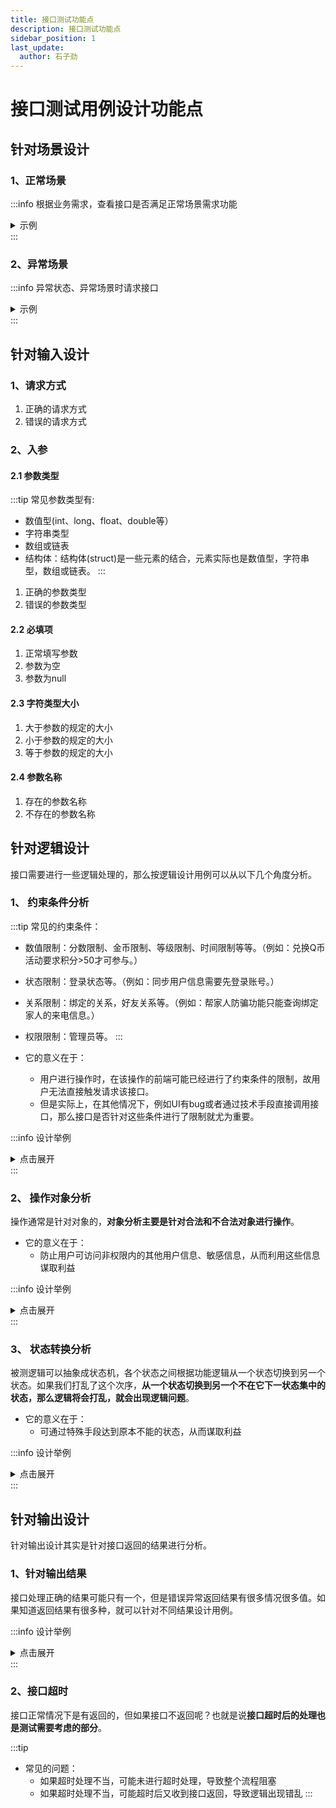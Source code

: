```yaml
---
title: 接口测试功能点
description: 接口测试功能点
sidebar_position: 1
last_update:
  author: 石子劲
---
```

# 接口测试用例设计功能点
## 针对场景设计
### 1、正常场景
:::info 
根据业务需求，查看接口是否满足正常场景需求功能
<details>
<summary>示例</summary>
查询订单接口的功能点

- 是否登录（有无token）查询订单
   
  1.登录（有token）查询订单，正常该返回用户订单

  2.未登录（无token）查询订单，提示未登录
  
- 有时间条件下，是否正常返回时间内订单

  1.查询当天订单，返回当天订单

  2.查询当月订单，返回当月订单

- 只查询待发货的订单
  
  1.查询订单，只返回待发货订单
  
  2.订单发货，不返回发货的订单

</details>
:::

### 2、异常场景

:::info 
异常状态、异常场景时请求接口

<details>
<summary>示例</summary>

查询订单接口的功能点

- 同一账号，不同角色上的订单，是否正常返回
  
  1.采购商A、采购商B都下单，查询采购商A订单，只返回采购商A订单
  
- 开始时间大于结束时间查询订单

- 时间传入非时间格式查询订单



</details>
:::

## 针对输入设计

### 1、请求方式
1. 正确的请求方式
2. 错误的请求方式
### 2、入参

#### 2.1 参数类型
:::tip 
常见参数类型有:
  - 数值型(int、long、float、double等）
  - 字符串类型
  - 数组或链表
  - 结构体：结构体(struct)是一些元素的结合，元素实际也是数值型，字符串型，数组或链表。
:::
1. 正确的参数类型
2. 错误的参数类型

#### 2.2 必填项

 1. 正常填写参数
 2. 参数为空
 3. 参数为null

#### 2.3 字符类型大小

 1. 大于参数的规定的大小
 2. 小于参数的规定的大小
 3. 等于参数的规定的大小

#### 2.4 参数名称

 1. 存在的参数名称
 2. 不存在的参数名称

## 针对逻辑设计
接口需要进行一些逻辑处理的，那么按逻辑设计用例可以从以下几个角度分析。

### 1、 约束条件分析
:::tip 
常见的约束条件：
  - 数值限制：分数限制、金币限制、等级限制、时间限制等等。（例如：兑换Q币活动要求积分>50才可参与。）
  - 状态限制：登录状态等。（例如：同步用户信息需要先登录账号。）
  - 关系限制：绑定的关系，好友关系等。（例如：帮家人防骗功能只能查询绑定家人的来电信息。）
  - 权限限制：管理员等。
:::

- 它的意义在于：
  - 用户进行操作时，在该操作的前端可能已经进行了约束条件的限制，故用户无法直接触发请求该接口。
  - 但是实际上，在其他情况下，例如UI有bug或者通过技术手段直接调用接口，那么接口是否针对这些条件进行了限制就尤为重要。

:::info 设计举例 
<details>
<summary>点击展开</summary>

- 要兑换积分商品需要200积分，但是由于积分不足，所以兑换按钮是灰色无法点击的状态。
  
  - 用户积分不足，兑换商品，兑换失败，提示错误信息
  
</details>
:::

### 2、 操作对象分析
操作通常是针对对象的，**对象分析主要是针对合法和不合法对象进行操作**。

- 它的意义在于：
  - 防止用户可访问非权限内的其他用户信息、敏感信息，从而利用这些信息谋取利益

:::info 设计举例 
<details>
<summary>点击展开</summary>

- 用户物流单号绑定订单号，因此，查物流也应该判断对象：
  
  - A用户查A用户订单的物流

  - B用户查A用户订单的物流

</details>
:::

### 3、 状态转换分析
被测逻辑可以抽象成状态机，各个状态之间根据功能逻辑从一个状态切换到另一个状态。如果我们打乱了这个次序，**从一个状态切换到另一个不在它下一状态集中的状态，那么逻辑将会打乱，就会出现逻辑问题**。

- 它的意义在于：
  - 可通过特殊手段达到原本不能的状态，从而谋取利益

:::info 设计举例 
<details>
<summary>点击展开</summary>

- 确认支付结果接口，应该只用于已支付的订单，别的订单状态不能进行确认：
  
  - 正常流程，待支付-支付-确认支付结果

  - 异常流程，待支付-确认支付结果（通过确认支付结果接口，未支付，直接生成订单）

</details>
:::

## 针对输出设计
针对输出设计其实是针对接口返回的结果进行分析。

### 1、针对输出结果
接口处理正确的结果可能只有一个，但是错误异常返回结果有很多情况很多值。如果知道返回结果有很多种，就可以针对不同结果设计用例。

:::info 设计举例 
<details>
<summary>点击展开</summary>

- 同步发货接口的正确和错误返回结果。
  
  - 发货成功，状态码：1000

  - 时间格式不对，发货失败情况
  ```
  {
      "code": 1102,
      "message": "日期格式必须为yyyy-MM-dd",
      "data": null,
      "time": 1662458860760
  }
  ```
  - 订单不存在之类，接口返回定义的返回码可以设计更多用例

</details>
:::

### 2、接口超时
接口正常情况下是有返回的，但如果接口不返回呢？也就是说**接口超时后的处理也是测试需要考虑的部分**。

:::tip 
- 常见的问题：
  - 如果超时处理不当，可能未进行超时处理，导致整个流程阻塞
  - 如果超时处理不当，可能超时后又收到接口返回，导致逻辑出现错乱
:::
